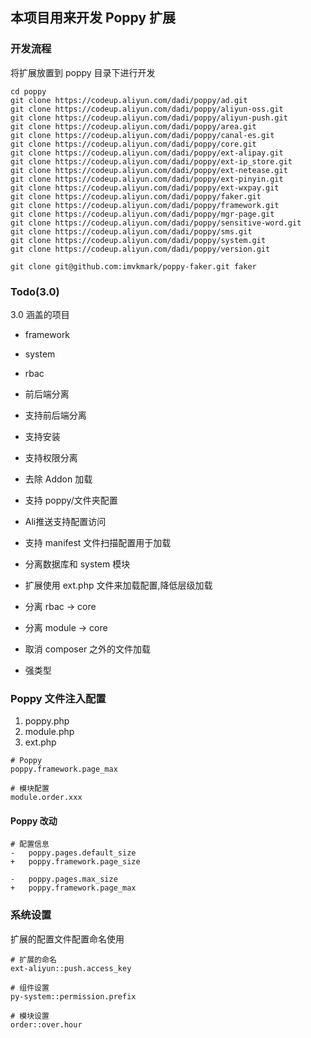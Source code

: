 ## 本项目用来开发 Poppy 扩展

### 开发流程

将扩展放置到 poppy 目录下进行开发

```
cd poppy
git clone https://codeup.aliyun.com/dadi/poppy/ad.git
git clone https://codeup.aliyun.com/dadi/poppy/aliyun-oss.git
git clone https://codeup.aliyun.com/dadi/poppy/aliyun-push.git
git clone https://codeup.aliyun.com/dadi/poppy/area.git
git clone https://codeup.aliyun.com/dadi/poppy/canal-es.git
git clone https://codeup.aliyun.com/dadi/poppy/core.git
git clone https://codeup.aliyun.com/dadi/poppy/ext-alipay.git
git clone https://codeup.aliyun.com/dadi/poppy/ext-ip_store.git
git clone https://codeup.aliyun.com/dadi/poppy/ext-netease.git
git clone https://codeup.aliyun.com/dadi/poppy/ext-pinyin.git
git clone https://codeup.aliyun.com/dadi/poppy/ext-wxpay.git
git clone https://codeup.aliyun.com/dadi/poppy/faker.git
git clone https://codeup.aliyun.com/dadi/poppy/framework.git
git clone https://codeup.aliyun.com/dadi/poppy/mgr-page.git
git clone https://codeup.aliyun.com/dadi/poppy/sensitive-word.git
git clone https://codeup.aliyun.com/dadi/poppy/sms.git
git clone https://codeup.aliyun.com/dadi/poppy/system.git
git clone https://codeup.aliyun.com/dadi/poppy/version.git

git clone git@github.com:imvkmark/poppy-faker.git faker
```


### Todo(3.0)

3.0 涵盖的项目
- framework
- system
- rbac
- 前后端分离


- 支持前后端分离
- 支持安装
- 支持权限分离
- 去除 Addon 加载
- 支持 poppy/文件夹配置
- Ali推送支持配置访问
- 支持 manifest 文件扫描配置用于加载
- 分离数据库和 system 模块
- 扩展使用 ext.php 文件来加载配置,降低层级加载
- 分离 rbac -> core
- 分离 module -> core
- 取消 composer 之外的文件加载
- 强类型

### Poppy 文件注入配置

1. poppy.php
2. module.php
3. ext.php

```
# Poppy
poppy.framework.page_max

# 模块配置
module.order.xxx
```

#### Poppy 改动

```
# 配置信息
-	poppy.pages.default_size
+	poppy.framework.page_size

-	poppy.pages.max_size
+	poppy.framework.page_max
```

### 系统设置

扩展的配置文件配置命名使用 

```
# 扩展的命名
ext-aliyun::push.access_key

# 组件设置
py-system::permission.prefix

# 模块设置
order::over.hour
```

